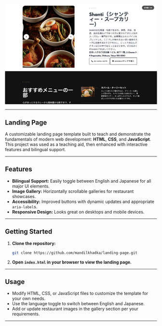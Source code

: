 <img src="/images/readme-pic.jpg" alt="preview" />

---

## Landing Page
A customizable landing page template built to teach and demonstrate the fundamentals of modern web development: **HTML**, **CSS**, and **JavaScript**. This project was used as a teaching aid, then enhanced with interactive features and bilingual support.

---

## Features

- **Bilingual Support:** Easily toggle between English and Japanese for all major UI elements.
- **Image Gallery:** Horizontally scrollable galleries for restaurant showcases.
- **Accessibility:** Improved buttons with dynamic updates and appropriate `aria-label`s.
- **Responsive Design:** Looks great on desktops and mobile devices.

---

## Getting Started

1. **Clone the repository:**
   ```bash
   git clone https://github.com/mandilkhadka/landing-page.git
   ```
2. **Open `index.html` in your browser to view the landing page.**

---

## Usage

- Modify HTML, CSS, or JavaScript files to customize the template for your own needs.
- Use the language toggle to switch between English and Japanese.
- Add or update restaurant images in the gallery section per your requirements.

---
